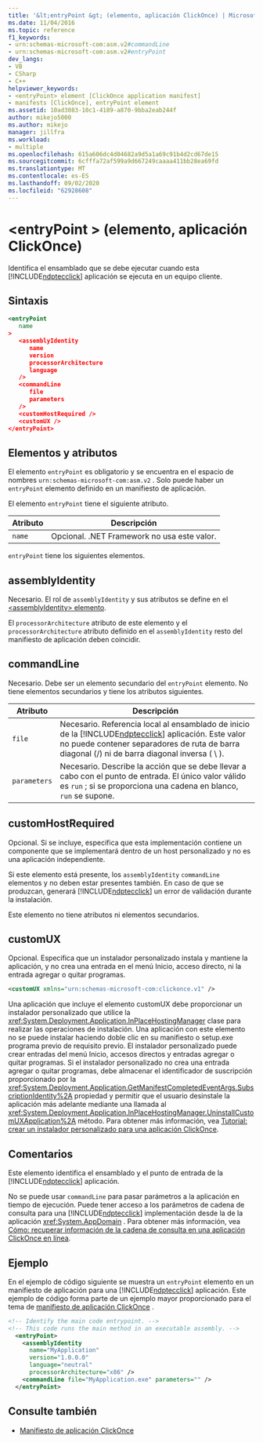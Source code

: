```yaml
---
title: '&lt;entryPoint &gt; (elemento, aplicación ClickOnce) | Microsoft Docs'
ms.date: 11/04/2016
ms.topic: reference
f1_keywords:
- urn:schemas-microsoft-com:asm.v2#commandLine
- urn:schemas-microsoft-com:asm.v2#entryPoint
dev_langs:
- VB
- CSharp
- C++
helpviewer_keywords:
- <entryPoint> element [ClickOnce application manifest]
- manifests [ClickOnce], entryPoint element
ms.assetid: 10ad3083-10c1-4189-a870-9bba2eab244f
author: mikejo5000
ms.author: mikejo
manager: jillfra
ms.workload:
- multiple
ms.openlocfilehash: 615a606dc4d04682a9d5a1a69c91b4d2cd67de15
ms.sourcegitcommit: 6cfffa72af599a9d667249caaaa411bb28ea69fd
ms.translationtype: MT
ms.contentlocale: es-ES
ms.lasthandoff: 09/02/2020
ms.locfileid: "62928608"
---
```

# <a name="ltentrypointgt-element-clickonce-application"></a>&lt;entryPoint &gt; (elemento, aplicación ClickOnce)
Identifica el ensamblado que se debe ejecutar cuando esta [!INCLUDE[ndptecclick](../deployment/includes/ndptecclick_md.md)] aplicación se ejecuta en un equipo cliente.

## <a name="syntax"></a>Sintaxis

```xml
<entryPoint
   name
>
   <assemblyIdentity
      name
      version
      processorArchitecture
      language
   />
   <commandLine
      file
      parameters
   />
   <customHostRequired />
   <customUX />
</entryPoint>
```

## <a name="elements-and-attributes"></a>Elementos y atributos
 El elemento `entryPoint` es obligatorio y se encuentra en el espacio de nombres `urn:schemas-microsoft-com:asm.v2` . Solo puede haber un `entryPoint` elemento definido en un manifiesto de aplicación.

 El elemento `entryPoint` tiene el siguiente atributo.

|Atributo|Descripción|
|---------------|-----------------|
|`name`|Opcional. .NET Framework no usa este valor.|

 `entryPoint` tiene los siguientes elementos.

## <a name="assemblyidentity"></a>assemblyIdentity
 Necesario. El rol de `assemblyIdentity` y sus atributos se define en el [ \<assemblyIdentity> elemento](../deployment/assemblyidentity-element-clickonce-application.md).

 El `processorArchitecture` atributo de este elemento y el `processorArchitecture` atributo definido en el `assemblyIdentity` resto del manifiesto de aplicación deben coincidir.

## <a name="commandline"></a>commandLine
 Necesario. Debe ser un elemento secundario del `entryPoint` elemento. No tiene elementos secundarios y tiene los atributos siguientes.

| Atributo | Descripción |
|--------------| - |
| `file` | Necesario. Referencia local al ensamblado de inicio de la [!INCLUDE[ndptecclick](../deployment/includes/ndptecclick_md.md)] aplicación. Este valor no puede contener separadores de ruta de barra diagonal (/) ni de barra diagonal inversa ( \\ ). |
| `parameters` | Necesario. Describe la acción que se debe llevar a cabo con el punto de entrada. El único valor válido es `run` ; si se proporciona una cadena en blanco, `run` se supone. |

## <a name="customhostrequired"></a>customHostRequired
 Opcional. Si se incluye, especifica que esta implementación contiene un componente que se implementará dentro de un host personalizado y no es una aplicación independiente.

 Si este elemento está presente, los `assemblyIdentity` `commandLine` elementos y no deben estar presentes también. En caso de que se produzcan, generará [!INCLUDE[ndptecclick](../deployment/includes/ndptecclick_md.md)] un error de validación durante la instalación.

 Este elemento no tiene atributos ni elementos secundarios.

## <a name="customux"></a>customUX
 Opcional. Especifica que un instalador personalizado instala y mantiene la aplicación, y no crea una entrada en el menú Inicio, acceso directo, ni la entrada agregar o quitar programas.

```xml
<customUX xmlns="urn:schemas-microsoft-com:clickonce.v1" />
```

 Una aplicación que incluye el elemento customUX debe proporcionar un instalador personalizado que utilice la <xref:System.Deployment.Application.InPlaceHostingManager> clase para realizar las operaciones de instalación. Una aplicación con este elemento no se puede instalar haciendo doble clic en su manifiesto o setup.exe programa previo de requisito previo. El instalador personalizado puede crear entradas del menú Inicio, accesos directos y entradas agregar o quitar programas. Si el instalador personalizado no crea una entrada agregar o quitar programas, debe almacenar el identificador de suscripción proporcionado por la <xref:System.Deployment.Application.GetManifestCompletedEventArgs.SubscriptionIdentity%2A> propiedad y permitir que el usuario desinstale la aplicación más adelante mediante una llamada al <xref:System.Deployment.Application.InPlaceHostingManager.UninstallCustomUXApplication%2A> método. Para obtener más información, vea [Tutorial: crear un instalador personalizado para una aplicación ClickOnce](../deployment/walkthrough-creating-a-custom-installer-for-a-clickonce-application.md).

## <a name="remarks"></a>Comentarios
 Este elemento identifica el ensamblado y el punto de entrada de la [!INCLUDE[ndptecclick](../deployment/includes/ndptecclick_md.md)] aplicación.

 No se puede usar `commandLine` para pasar parámetros a la aplicación en tiempo de ejecución. Puede tener acceso a los parámetros de cadena de consulta para una [!INCLUDE[ndptecclick](../deployment/includes/ndptecclick_md.md)] implementación desde la de la aplicación <xref:System.AppDomain> . Para obtener más información, vea [Cómo: recuperar información de la cadena de consulta en una aplicación ClickOnce en línea](../deployment/how-to-retrieve-query-string-information-in-an-online-clickonce-application.md).

## <a name="example"></a>Ejemplo
 En el ejemplo de código siguiente se muestra un `entryPoint` elemento en un manifiesto de aplicación para una [!INCLUDE[ndptecclick](../deployment/includes/ndptecclick_md.md)] aplicación. Este ejemplo de código forma parte de un ejemplo mayor proporcionado para el tema de [manifiesto de aplicación ClickOnce](../deployment/clickonce-application-manifest.md) .

```xml
<!-- Identify the main code entrypoint. -->
<!-- This code runs the main method in an executable assembly. -->
  <entryPoint>
    <assemblyIdentity
      name="MyApplication"
      version="1.0.0.0"
      language="neutral"
      processorArchitecture="x86" />
    <commandLine file="MyApplication.exe" parameters="" />
  </entryPoint>
```

## <a name="see-also"></a>Consulte también
- [Manifiesto de aplicación ClickOnce](../deployment/clickonce-application-manifest.md)
